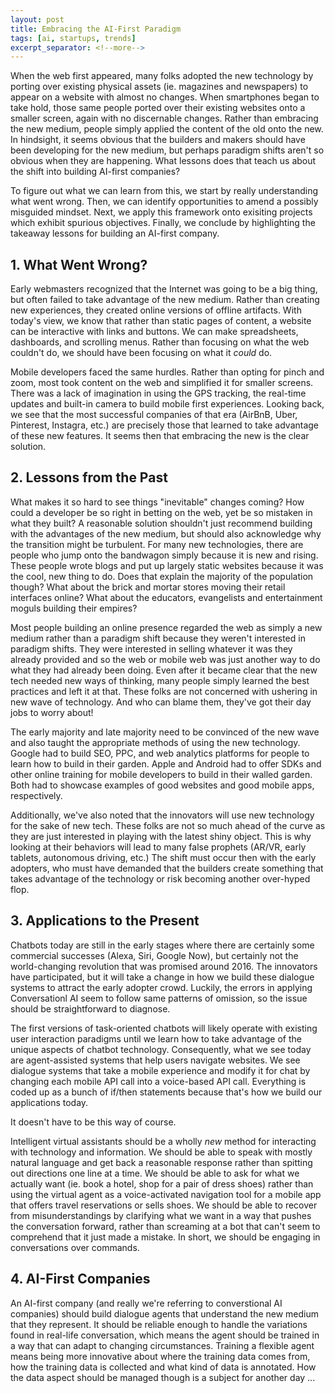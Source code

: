 ```yaml
---
layout: post
title: Embracing the AI-First Paradigm
tags: [ai, startups, trends]
excerpt_separator: <!--more-->
---
```


When the web first appeared, many folks adopted the new technology by porting over existing physical assets (ie. magazines and newspapers) to appear on a website with almost no changes.  When smartphones began to take hold, those same people ported over their existing websites onto a smaller screen, again with no discernable changes.  Rather than embracing the new medium, people simply applied the content of the old onto the new.  In hindsight, it seems obvious that the builders and makers should have been developing for the new medium, but perhaps paradigm shifts aren't so obvious when they are happening.  What lessons does that teach us about the shift into building AI-first companies?

<!--more-->

To figure out what we can learn from this, we start by really understanding what went wrong.  Then, we can identify opportunities to amend a possibly misguided mindset.  Next, we apply this framework onto exisiting projects which exhibit spurious objectives.  Finally, we conclude by highlighting the takeaway lessons for building an AI-first company.

## 1. What Went Wrong?

Early webmasters recognized that the Internet was going to be a big thing, but often failed to take advantage of the new medium.  Rather than creating new experiences, they created online versions of offline artifacts.  With today's view, we know that rather than static pages of content, a website can be interactive with links and buttons.  We can make spreadsheets, dashboards, and scrolling menus.  Rather than focusing on what the web couldn't do, we should have been focusing on what it _could_ do.

Mobile developers faced the same hurdles.  Rather than opting for pinch and zoom, most took content on the web and simplified it for smaller screens.  There was a lack of imagination in using the GPS tracking, the real-time updates and built-in camera to build mobile first experiences.  Looking back, we see that the most successful companies of that era (AirBnB, Uber, Pinterest, Instagra, etc.) are precisely those that learned to take advantage of these new features.  It seems then that embracing the new is the clear solution.

## 2. Lessons from the Past

What makes it so hard to see things "inevitable" changes coming?  How could a developer be so right in betting on the web, yet be so mistaken in what they built?  A reasonable solution shouldn't just recommend building with the advantages of the new medium, but should also acknowledge why the transition might be turbulent.  For many new technologies, there are people who jump onto the bandwagon simply because it is new and rising.  These people wrote blogs and put up largely static websites because it was the cool, new thing to do.  Does that explain the majority of the population though?  What about the brick and mortar stores moving their retail interfaces online?  What about the educators, evangelists and entertainment moguls building their empires?

Most people building an online presence regarded the web as simply a new medium rather than a paradigm shift because they weren't interested in paradigm shifts.  They were interested in selling whatever it was they already provided and so the web or mobile web was just another way to do what they had already been doing.  Even after it became clear that the new tech needed new ways of thinking, many people simply learned the best practices and left it at that.  These folks are not concerned with ushering in new wave of technology.  And who can blame them, they've got their day jobs to worry about!

The early majority and late majority need to be convinced of the new wave and also taught the appropriate methods of using the new technology.  Google had to build SEO, PPC, and web analytics platforms for people to learn how to build in their garden.  Apple and Android had to offer SDKs and other online training for mobile developers to build in their walled garden.  Both had to showcase examples of good websites and good mobile apps, respectively.

Additionally, we've also noted that the innovators will use new technology for the sake of new tech.  These folks are not so much ahead of the curve as they are just interested in playing with the latest shiny object.  This is why looking at their behaviors will lead to many false prophets (AR/VR, early tablets, autonomous driving, etc.)  The shift must occur then with the early adopters, who must have demanded that the builders create something that takes advantage of the technology or risk becoming another over-hyped flop.

## 3. Applications to the Present

Chatbots today are still in the early stages where there are certainly some commercial successes (Alexa, Siri, Google Now), but certainly not the world-changing revolution that was promised around 2016.  The innovators have participated, but it will take a change in how we build these dialogue systems to attract the early adopter crowd.  Luckily, the errors in applying Conversationl AI seem to follow same patterns of omission, so the issue should be straightforward to diagnose.

The first versions of task-oriented chatbots will likely operate with existing user interaction paradigms until we learn how to take advantage of the unique aspects of chatbot technology.  Consequently, what we see today are agent-assisted systems that help users navigate websites.   We see dialogue systems that take a mobile experience and modify it for chat by changing each mobile API call into a voice-based API call.  Everything is coded up as a bunch of if/then statements because that's how we build our applications today.

It doesn't have to be this way of course.

Intelligent virtual assistants should be a wholly _new_ method for interacting with technology and information.  We should be able to speak with mostly natural language and get back a reasonable response rather than spitting out directions one line at a time.  We should be able to ask for what we actually want (ie. book a hotel, shop for a pair of dress shoes) rather than using the virtual agent as a voice-activated navigation tool for a mobile app that offers travel reservations or sells shoes.  We should be able to recover from misunderstandings by clarifying what we want in a way that pushes the conversation forward, rather than screaming at a bot that can't seem to comprehend that it just made a mistake.  In short, we should be engaging in conversations over commands.

## 4. AI-First Companies

An AI-first company (and really we're referring to converstional AI companies) should build dialogue agents that understand the new medium that they represent.  It should be reliable enough to handle the variations found in real-life conversation, which means the agent should be trained in a way that can adapt to changing circumstances.  Training a flexible agent means being more innovative about where the training data comes from, how the training data is collected and what kind of data is annotated.  How the data aspect should be managed though is a subject for another day ...